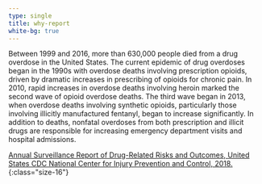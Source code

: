 ```yaml
---
type: single
title: why-report
white-bg: true
---
```


Between 1999 and 2016, more than 630,000 people died from a drug overdose in the United States. The current epidemic of drug overdoses began in the 1990s with overdose deaths involving prescription opioids, driven by dramatic increases in prescribing of opioids for chronic pain. In 2010, rapid increases in overdose deaths involving heroin marked the second wave of opioid overdose deaths. The third wave began in 2013, when overdose deaths involving synthetic opioids, particularly those involving illicitly manufactured fentanyl, began to increase significantly. In addition to deaths, nonfatal overdoses from both prescription and illicit drugs are responsible for increasing emergency department visits and hospital admissions.

[Annual Surveillance Report of Drug-Related Risks and Outcomes, United States CDC National Center for Injury Prevention and Control, 2018.](https://www.cdc.gov/drugoverdose/pdf/pubs/2018-cdc-drug-surveillance-report.pdf){:class="size-16"}
